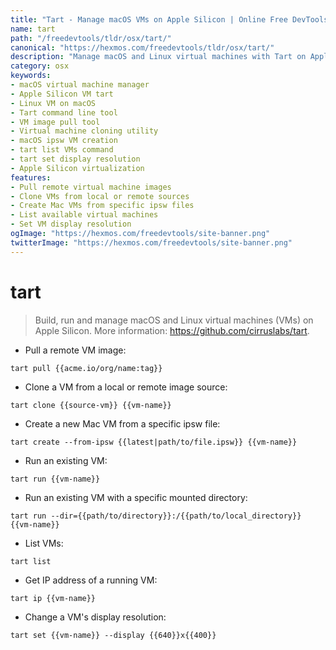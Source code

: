 ```yaml
---
title: "Tart - Manage macOS VMs on Apple Silicon | Online Free DevTools by Hexmos"
name: tart
path: "/freedevtools/tldr/osx/tart/"
canonical: "https://hexmos.com/freedevtools/tldr/osx/tart/"
description: "Manage macOS and Linux virtual machines with Tart on Apple Silicon. Streamline VM creation, cloning, and execution with ease. Free online tool, no registration required."
category: osx
keywords:
- macOS virtual machine manager
- Apple Silicon VM tart
- Linux VM on macOS
- Tart command line tool
- VM image pull tool
- Virtual machine cloning utility
- macOS ipsw VM creation
- tart list VMs command
- tart set display resolution
- Apple Silicon virtualization
features:
- Pull remote virtual machine images
- Clone VMs from local or remote sources
- Create Mac VMs from specific ipsw files
- List available virtual machines
- Set VM display resolution
ogImage: "https://hexmos.com/freedevtools/site-banner.png"
twitterImage: "https://hexmos.com/freedevtools/site-banner.png"
---
```


# tart

> Build, run and manage macOS and Linux virtual machines (VMs) on Apple Silicon.
> More information: <https://github.com/cirruslabs/tart>.

- Pull a remote VM image:

`tart pull {{acme.io/org/name:tag}}`

- Clone a VM from a local or remote image source:

`tart clone {{source-vm}} {{vm-name}}`

- Create a new Mac VM from a specific ipsw file:

`tart create --from-ipsw {{latest|path/to/file.ipsw}} {{vm-name}}`

- Run an existing VM:

`tart run {{vm-name}}`

- Run an existing VM with a specific mounted directory:

`tart run --dir={{path/to/directory}}:/{{path/to/local_directory}} {{vm-name}}`

- List VMs:

`tart list`

- Get IP address of a running VM:

`tart ip {{vm-name}}`

- Change a VM's display resolution:

`tart set {{vm-name}} --display {{640}}x{{400}}`
